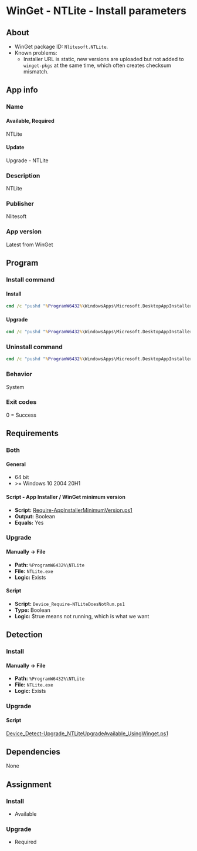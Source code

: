# WinGet - NTLite - Install parameters

## About

* WinGet package ID: `Nlitesoft.NTLite`.
* Known problems:
  * Installer URL is static, new versions are uploaded but not added to `winget-pkgs` at the same time, which often creates checksum mismatch.

## App info

### Name

#### Available, Required

NTLite

#### Update

Upgrade - NTLite

### Description

NTLite

### Publisher

Nlitesoft

### App version

Latest from WinGet

## Program

### Install command

#### Install

```bat
cmd /c "pushd "%ProgramW6432%\WindowsApps\Microsoft.DesktopAppInstaller_*_x64__8wekyb3d8bbwe" && winget.exe install --exact --id Nlitesoft.NTLite --silent --source winget --accept-package-agreements --accept-source-agreements"
```

#### Upgrade

```bat
cmd /c "pushd "%ProgramW6432%\WindowsApps\Microsoft.DesktopAppInstaller_*_x64__8wekyb3d8bbwe" && winget.exe upgrade --exact --id Nlitesoft.NTLite --silent --source winget --accept-package-agreements --accept-source-agreements"
```

### Uninstall command

```bat
cmd /c "pushd "%ProgramW6432%\WindowsApps\Microsoft.DesktopAppInstaller_*_x64__8wekyb3d8bbwe" && winget.exe uninstall --exact --id Nlitesoft.NTLite --silent --source winget --accept-source-agreements"
```

### Behavior

System

### Exit codes

0 = Success

## Requirements

### Both

#### General

* 64 bit
* \>= Windows 10 2004 20H1

#### Script - App Installer / WinGet minimum version

* **Script:** [Require-AppInstallerMinimumVersion.ps1](./../../Common/Require-AppInstallerMinimumVersion.ps1)
* **Output:** Boolean
* **Equals:** Yes

### Upgrade

#### Manually -> File

* **Path:** `%ProgramW6432%\NTLite`
* **File:** `NTLite.exe`
* **Logic:** Exists

#### Script

* **Script:** `Device_Require-NTLiteDoesNotRun.ps1`
* **Type:** Boolean
* **Logic:** $true means not running, which is what we want

## Detection

### Install

#### Manually -> File

* **Path:** `%ProgramW6432%\NTLite`
* **File:** `NTLite.exe`
* **Logic:** Exists

### Upgrade

#### Script

[Device_Detect-Upgrade_NTLiteUpgradeAvailable_UsingWinget.ps1](./Device_Detect-Upgrade_NTLiteUpgradeAvailable_UsingWinget.ps1)

## Dependencies

None

## Assignment

### Install

* Available

### Upgrade

* Required

